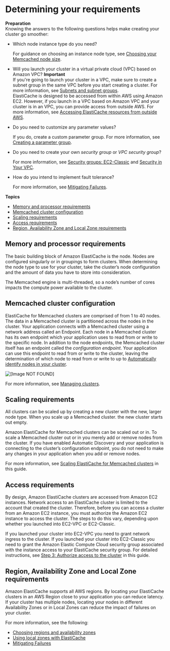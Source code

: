 # Determining your requirements<a name="cluster-create-determine-requirements"></a>

**Preparation**  
Knowing the answers to the following questions helps make creating your cluster go smoother:
+ Which node instance type do you need?

  For guidance on choosing an instance node type, see [Choosing your Memcached node size](nodes-select-size.md#CacheNodes.SelectSize)\.
+ Will you launch your cluster in a virtual private cloud \(VPC\) based on Amazon VPC? 
**Important**  
If you're going to launch your cluster in a VPC, make sure to create a subnet group in the same VPC before you start creating a cluster\. For more information, see [Subnets and subnet groups](SubnetGroups.md)\.  
ElastiCache is designed to be accessed from within AWS using Amazon EC2\. However, if you launch in a VPC based on Amazon VPC and your cluster is in an VPC, you can provide access from outside AWS\. For more information, see [Accessing ElastiCache resources from outside AWS](accessing-elasticache.md#access-from-outside-aws)\.
+ Do you need to customize any parameter values?

  If you do, create a custom parameter group\. For more information, see [Creating a parameter group](ParameterGroups.Creating.md)\.
+ Do you need to create your own *security group* or *VPC security group*? 

  For more information, see [Security groups: EC2\-Classic](SecurityGroups.md) and [Security in Your VPC](https://docs.aws.amazon.com/vpc/latest/userguide/VPC_Security.html)\.
+ How do you intend to implement fault tolerance?

  For more information, see [Mitigating Failures](FaultTolerance.md)\.

**Topics**
+ [Memory and processor requirements](#cluster-create-determine-requirements-memory)
+ [Memcached cluster configuration](#memcached-cluster-configuration)
+ [Scaling requirements](#cluster-create-determine-requirements-scaling)
+ [Access requirements](#cluster-create-determine-requirements-access)
+ [Region, Availability Zone and Local Zone requirements](#cluster-create-determine-requirements-region)

## Memory and processor requirements<a name="cluster-create-determine-requirements-memory"></a>

The basic building block of Amazon ElastiCache is the node\. Nodes are configured singularly or in groupings to form clusters\. When determining the node type to use for your cluster, take the cluster’s node configuration and the amount of data you have to store into consideration\.

The Memcached engine is multi\-threaded, so a node’s number of cores impacts the compute power available to the cluster\.

## Memcached cluster configuration<a name="memcached-cluster-configuration"></a>

ElastiCache for Memcached clusters are comprised of from 1 to 40 nodes\. The data in a Memcached cluster is partitioned across the nodes in the cluster\. Your application connects with a Memcached cluster using a network address called an Endpoint\. Each node in a Memcached cluster has its own endpoint which your application uses to read from or write to the specific node\. In addition to the node endpoints, the Memcached cluster itself has an endpoint called the *configuration endpoint*\. Your application can use this endpoint to read from or write to the cluster, leaving the determination of which node to read from or write to up to [Automatically identify nodes in your cluster](AutoDiscovery.md)\. 

![\[Image NOT FOUND\]](http://docs.aws.amazon.com/AmazonElastiCache/latest/mem-ug/images/ElastiCache-Cluster-Memcached.png)

For more information, see [Managing clusters](Clusters.md)\.

## Scaling requirements<a name="cluster-create-determine-requirements-scaling"></a>

All clusters can be scaled up by creating a new cluster with the new, larger node type\. When you scale up a Memcached cluster\. the new cluster starts out empty\.

Amazon ElastiCache for Memcached clusters can be scaled out or in\. To scale a Memcached cluster out or in you merely add or remove nodes from the cluster\. If you have enabled Automatic Discovery and your application is connecting to the cluster’s configuration endpoint, you do not need to make any changes in your application when you add or remove nodes\.

For more information, see [Scaling ElastiCache for Memcached clusters](Scaling.md) in this guide\.

## Access requirements<a name="cluster-create-determine-requirements-access"></a>

By design, Amazon ElastiCache clusters are accessed from Amazon EC2 instances\. Network access to an ElastiCache cluster is limited to the account that created the cluster\. Therefore, before you can access a cluster from an Amazon EC2 instance, you must authorize the Amazon EC2 instance to access the cluster\. The steps to do this vary, depending upon whether you launched into EC2\-VPC or EC2\-Classic\.

If you launched your cluster into EC2\-VPC you need to grant network ingress to the cluster\. If you launched your cluster into EC2\-Classic you need to grant the Amazon Elastic Compute Cloud security group associated with the instance access to your ElastiCache security group\. For detailed instructions, see [Step 3: Authorize access to the cluster](GettingStarted.AuthorizeAccess.md) in this guide\.

## Region, Availability Zone and Local Zone requirements<a name="cluster-create-determine-requirements-region"></a>

Amazon ElastiCache supports all AWS regions\. By locating your ElastiCache clusters in an AWS Region close to your application you can reduce latency\. If your cluster has multiple nodes, locating your nodes in different Availability Zones or in Local Zones can reduce the impact of failures on your cluster\.

For more information, see the following:
+ [Choosing regions and availability zones](RegionsAndAZs.md)
+ [Using local zones with ElastiCache ](Local_zones.md)
+ [Mitigating Failures](FaultTolerance.md)